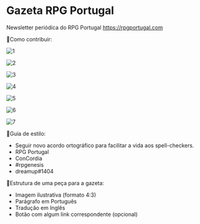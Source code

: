 # Gazeta RPG Portugal
Newsletter periódica do RPG Portugal
https://rpgportugal.com

💜Como contribuir:

![1](https://cdn.discordapp.com/attachments/609290093760479266/773850222563688508/unknown.png)

![2](https://cdn.discordapp.com/attachments/609290093760479266/773564890777911326/unknown.png)

![3](https://cdn.discordapp.com/attachments/609290093760479266/773565032641462272/unknown.png)

![4](https://cdn.discordapp.com/attachments/609290093760479266/773565120314998824/unknown.png)

![5](https://cdn.discordapp.com/attachments/609290093760479266/773565196999721011/unknown.png)

![6](https://cdn.discordapp.com/attachments/609290093760479266/773565578332864542/unknown.png)

![7](https://cdn.discordapp.com/attachments/609290093760479266/773565740568805436/unknown.png)


📝Guia de estilo:
* Seguir novo acordo ortográfico para facilitar a vida aos spell-checkers.
* RPG Portugal
* ConCordia
* #rpgenesis
* dreamup#1404


📰Estrutura de uma peça para a gazeta:
* Imagem ilustrativa (formato 4:3)
* Parágrafo em Português 
* Tradução em Inglês
* Botão com algum link correspondente (opcional)
